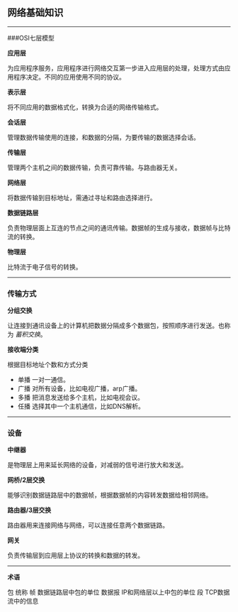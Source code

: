 ## 网络基础知识

---

###OSI七层模型

**应用层**

 为应用程序服务，应用程序进行网络交互第一步进入应用层的处理，处理方式由应用程序决定。不同的应用使用不同的协议。

**表示层**

 将不同应用的数据格式化，转换为合适的网络传输格式。

**会话层**

 管理数据传输使用的连接，和数据的分隔，为要传输的数据选择会话。

**传输层**

 管理两个主机之间的数据传输，负责可靠传输。与路由器无关。

**网络层**

 将数据传输到目标地址，需通过寻址和路由选择进行。

**数据链路层**

 负责物理层面上互连的节点之间的通讯传输。数据帧的生成与接收，数据帧与比特流的转换。

**物理层**

 比特流于电子信号的转换。


---

### 传输方式

**分组交换**

 让连接到通讯设备上的计算机把数据分隔成多个数据包，按照顺序进行发送。也称为 *蓄积交换*。

**接收端分类**

 根据目标地址个数和方式分类

- 单播 一对一通信。
- 广播 对所有设备，比如电视广播，arp广播。
- 多播 把消息发送给多个主机，比如电视会议。
- 任播 选择其中一个主机通信，比如DNS解析。

---

### 设备

**中继器**

 是物理层上用来延长网络的设备，对减弱的信号进行放大和发送。

**网桥/2层交换**

 能够识别数据链路层中的数据帧，根据数据帧的内容转发数据给相邻网络。

**路由器/3层交换**

 路由器用来连接网络与网络，可以连接任意两个数据链路。

**网关**

 负责传输层到应用层上协议的转换和数据的转发。

---

**术语**

包 统称
帧 数据链路层中包的单位
数据报 IP和网络层以上中包的单位
段 TCP数据流中的信息
